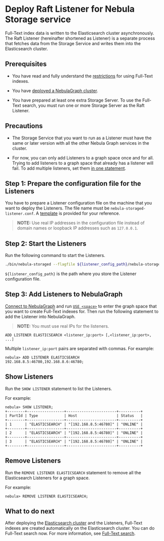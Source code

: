 # Deploy Raft Listener for Nebula Storage service

Full-Text index data is written to the Elasticsearch cluster asynchronously. The Raft Listener (hereinafter shortened as Listener) is a separate process that fetches data from the Storage Service and writes them into the Elasticsearch cluster.

## Prerequisites

* You have read and fully understand the [restrictions](../../4.deployment-and-installation/6.deploy-text-based-index/1.text-based-index-restrictions.md) for using Full-Text indexes.

* You have [deployed a NebulaGraph cluster](../deploy-nebula-graph-cluster.md).

* You have prepared at least one extra Storage Server. To use the Full-Text search, you must run one or more Storage Server as the Raft Listener.

## Precautions

* The Storage Service that you want to run as a Listener must have the same or later version with all the other Nebula Graph services in the cluster.

* For now, you can only add Listeners to a graph space once and for all. Trying to add listeners to a graph space that already has a listener will fail. To add multiple listeners, set them [in one statement](#step_3_add_listeners_to_nebula_graph).

## Step 1: Prepare the configuration file for the Listeners

You have to prepare a Listener configuration file on the machine that you want to deploy the Listeners. The file name must be `nebula-storaged-listener.conf`. A [template](https://github.com/vesoft-inc/nebula-storage/blob/master/conf/nebula-storaged-listener.conf.production) is provided for your reference.

> **NOTE:** Use real IP addresses in the configuration file instead of domain names or loopback IP addresses such as `127.0.0.1`.

## Step 2: Start the Listeners

Run the following command to start the Listeners.

```bash
./bin/nebula-storaged --flagfile ${listener_config_path}/nebula-storaged-listener.conf
```

`${listener_config_path}` is the path where you store the Listener configuration file.

## Step 3: Add Listeners to NebulaGraph

[Connect to NebulaGraph](../../2.quick-start/3.connect-to-nebula-graph.md) and run [`USE <space>`](../../3.ngql-guide/9.space-statements/2.use-space.md) to enter the graph space that you want to create Full-Text indexes for. Then run the following statement to add the Listener into NebulaGraph.

> **NOTE:** You must use real IPs for the listeners.

```ngql
ADD LISTENER ELASTICSEARCH <listener_ip:port> [,<listener_ip:port>, ...]
```

Multiple `listener_ip:port` pairs are separated with commas. For example:

```ngql
nebula> ADD LISTENER ELASTICSEARCH 192.168.8.5:46780,192.168.8.6:46780;
```

## Show Listeners

Run the `SHOW LISTENER` statement to list the Listeners.

For example:

```ngql
nebula> SHOW LISTENER;
+--------+-----------------+-----------------------+----------+
| PartId | Type            | Host                  | Status   |
+--------+-----------------+-----------------------+----------+
| 1      | "ELASTICSEARCH" | "[192.168.8.5:46780]" | "ONLINE" |
+--------+-----------------+-----------------------+----------+
| 2      | "ELASTICSEARCH" | "[192.168.8.5:46780]" | "ONLINE" |
+--------+-----------------+-----------------------+----------+
| 3      | "ELASTICSEARCH" | "[192.168.8.5:46780]" | "ONLINE" |
+--------+-----------------+-----------------------+----------+
```

## Remove Listeners

Run the `REMOVE LISTENER ELASTICSEARCH` statement to remove all the Elasticsearch Listeners for a graph space.

For example:

```ngql
nebula> REMOVE LISTENER ELASTICSEARCH;
```

## What to do next

After deploying the [Elasticsearch cluster](2.deploy-es.md) and the Listeners, Full-Text indexes are created automatically on the Elasticsearch cluster. You can do Full-Text search now. For more information, see [Full-Text search](../../3.ngql-guide/15.full-text-index-statements/1.search-with-text-based-index.md).
